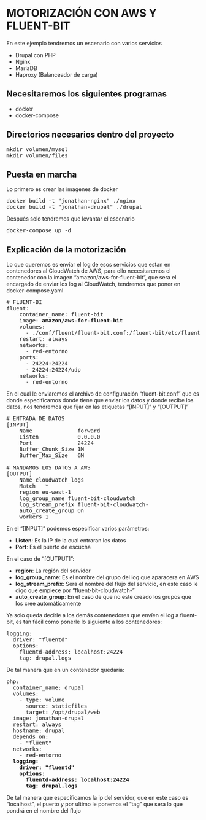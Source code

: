 # MOTORIZACIÓN CON AWS Y FLUENT-BIT
En este ejemplo tendremos un escenario con varios servicios
- Drupal con PHP
- Nginx
- MariaDB
- Haproxy (Balanceador de carga)

## Necesitaremos los siguientes programas
- docker
- docker-compose

## Directorios necesarios dentro del proyecto
<pre>
mkdir volumen/mysql
mkdir volumen/files
</pre>

## Puesta en marcha

Lo primero es crear las imagenes de docker

<pre>
docker build -t "jonathan-nginx" ./nginx
docker build -t "jonathan-drupal" ./drupal
</pre>

Después solo tendremos que levantar el escenario

<pre>docker-compose up -d</pre>

## Explicación de la motorización
Lo que queremos es enviar el log de esos servicios que estan en contenedores al CloudWatch de AWS, para ello necesitaremos el contenedor con la imagen “amazon/aws-for-fluent-bit“, que sera el encargado de enviar los log al CloudWatch, tendremos que poner en docker-compose.yaml

<pre>
# FLUENT-BI
fluent:
    container_name: fluent-bit
    image: <b>amazon/aws-for-fluent-bit</b>
    volumes:
      - ./conf/fluent/fluent-bit.conf:/fluent-bit/etc/fluent-bit.conf
    restart: always
    networks:
      - red-entorno
    ports:
      - 24224:24224
      - 24224:24224/udp
    networks:
      - red-entorno
</pre>

En el cual le enviaremos el archivo de configuración “fluent-bit.conf” que es donde especificamos donde tiene que enviar los datos y donde recibe los datos, nos tendremos que fijar en las etiquetas “[INPUT]” y “[OUTPUT]”
<pre>
# ENTRADA DE DATOS
[INPUT]
    Name              forward
    Listen            0.0.0.0
    Port              24224
    Buffer_Chunk_Size 1M
    Buffer_Max_Size   6M

# MANDAMOS LOS DATOS A AWS
[OUTPUT]
    Name cloudwatch_logs
    Match   *
    region eu-west-1
    log_group_name fluent-bit-cloudwatch
    log_stream_prefix fluent-bit-cloudwatch-
    auto_create_group On
    workers 1
</pre>
En el “[INPUT]” podemos especificar varios parámetros:
- <b>Listen</b>: Es la IP de la cual entraran los datos
- <b>Port</b>: Es el puerto de escucha

En el caso de “[OUTPUT]”:
- <b>region</b>: La región del servidor
- <b>log_group_name</b>: Es el nombre del grupo del log que aparacera en AWS
- <b>log_stream_prefix</b>: Sera el nombre del flujo del servicio, en este caso le digo que empiece por “fluent-bit-cloudwatch-”
- <b>auto_create_group</b>: En el caso de que no este creado los grupos que los cree automáticamente

Ya solo queda decirle a los demás contenedores que envíen el log a fluent-bit, es tan fácil como ponerle lo siguiente a los contenedores:
<pre>
logging:
  driver: "fluentd"
  options:
    fluentd-address: localhost:24224
    tag: drupal.logs
</pre>
De tal manera que en un contenedor quedaría:

<pre>
php:
  container_name: drupal
  volumes:
    - type: volume
      source: staticfiles
      target: /opt/drupal/web
  image: jonathan-drupal
  restart: always
  hostname: drupal
  depends_on:
    - "fluent"
  networks:
    - red-entorno
  <b>logging:
    driver: "fluentd"
    options:
      fluentd-address: localhost:24224
      tag: drupal.logs</b>
</pre>

De tal manera que especificamos la ip del servidor, que en este caso es “localhost”, el puerto y por ultimo le ponemos el “tag” que sera lo que pondrá en el nombre del flujo